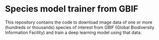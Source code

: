 # Species model trainer from GBIF 

This repository contains the code to download image data of one or more (hundreds or thousands) species of interest from GBIF (Global Biodiversity Information Facility) and train a deep learning model using that data.
